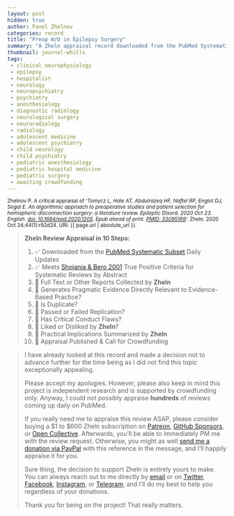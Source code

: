 ```yaml
---
layout: post
hidden: true
author: Pavel Zhelnov
categories: record
title: "Preop W/U in Epilepsy Surgery"
summary: "A Zheln appraisal record downloaded from the PubMed Systematic Subset daily updates."
thumbnail: journal-whills
tags:
 - clinical neurophysiology
 - epilepsy
 - hospitalist
 - neurology
 - neuropsychiatry
 - psychiatry
 - anesthesiology
 - diagnostic radiology
 - neurological surgery
 - neuroradiology
 - radiology
 - adolescent medicine
 - adolescent psychiatry
 - child neurology
 - child psychiatry
 - pediatric anesthesiology
 - pediatric hospital medicine
 - pediatric surgery
 - awaiting crowdfunding
---
```


<small id="citation">Zhelnov P. A critical appraisal of _‘Tomycz L, Hale AT, Abdulrazeq HF, Naftel RP, Englot DJ, Segal E. An algorithmic approach to preoperative studies and patient selection for hemispheric disconnection surgery: a literature review. Epileptic Disord. 2020 Oct 23. English. [doi: 10.1684/epd.2020.1205](https://doi.org/10.1684/epd.2020.1205). Epub ahead of print. [PMID: 33095169](https://pubmed.gov/33095169)’._ Zheln. 2020 Oct 24;44(1):r92d24. URI: {{ page.url | absolute_url }}.</small>

> **Zheln Review Appraisal in 10 Steps:**
>
> 1. ✅ Downloaded from the [PubMed Systematic Subset](https://github.com/p1m-ortho/qs-global-ortho-search-queries/blob/global-sr-query/README.md) Daily Updates
> 2. ✅ Meets [Shojania & Bero 2001](https://www.researchgate.net/publication/11820967_Taking_Advantage_of_the_Explosion_of_Systematic_Reviews_An_Efficient_MEDLINE_Search_Strategy) True Positive Criteria for Systematic Reviews by Abstract
> 3. 🔄 Full Text or Other Reports Collected by **Zheln**
> 4. 🔄 Generates Pragmatic Evidence Directly Relevant to Evidence-Based Practice?
> 5. 🔄 Is Duplicate?
> 6. 🔄 Passed or Failed Replication?
> 7. 🔄 Has Critical Conduct Flaws?
> 8. 🔄 Liked or Disliked by **Zheln**?
> 9. 🔄 Practical Implications Summarized by **Zheln**
> 10. 🔄 Appraisal Published & Call for Crowdfunding

> I have already looked at this record and made a decision not to advance further for the time being as I did not find this topic exceptionally appealing.
>
> Please accept my apologies. However, please also keep in mind this project is independent research and is supported by crowdfunding only. Anyway, I could not possibly appraise **hundreds** of reviews coming up daily on PubMed.
> 
> If you really need me to appraise this review ASAP, please consider buying a $1 to $600 Zheln subscription on [Patreon](https://patreon.com/zheln), [GitHub Sponsors](https://github.com/sponsors/drzhelnov), or [Open Collective](https://opencollective.com/zheln). Afterwards, you’ll be able to immediately PM me with the review request. Otherwise, you might as well [send me a donation via PayPal](https://paypal.me/pjelnov) with this reference in the message, and I’ll happily appraise it for you.
> 
> Sure thing, the decision to support Zheln is entirely yours to make. You can always reach out to me directly by [email](mailto:pavel@zheln.com) or on [Twitter](https://twitter.com/drzhelnov), [Facebook](https://facebook.com/drzhelnov), [Instagram](https://instagram.com/igzheln), or [Telegram](https://t.me/drzhelnov), and I’ll do my best to help you regardless of your donations.
> 
> Thank you for being on the project! That really matters.
